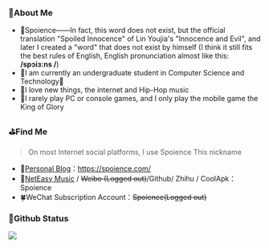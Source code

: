 ### 🎈About Me

- 🎃Spoience——In fact, this word does not exist, but the official translation "Spoiled Innocence" of Lin Youjia's "Innocence and Evil", and later I created a "word" that does not exist by himself (I think it still fits the best rules of English, English pronunciation almost like this: **/spɔiɜ:ns /**)
- 👔I am currently an undergraduate student in Computer Science and Technology🥺
- 🎨I love new things, the internet and Hip-Hop music
- 🎯I rarely play PC or console games, and I only play the mobile game the King of Glory

### ⛳Find Me

>On most Internet social platforms, I use Spoience
This nickname

- 📖[Personal Blog](https://spoience.com/)：https://spoience.com/
- 🍻[NetEasy Music](https://music.163.com/#/user/home?id=124164615) / ~~Weibo (Logged out)~~/Github/ Zhihu / CoolApk：Spoience
- 🍀WeChat Subscription Account：~~Spoience(Logged out)~~

### 🍼Github Status
![](https://github-readme-stats.vercel.app/api?username=Spoience&show_icons=true&title_color=fffffc&icon_color=FFFFFF&text_color=FFFFFF&bg_color=28df99)
